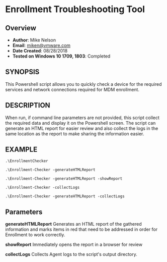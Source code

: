 # Enrollment Troubleshooting Tool

## Overview
- **Author**: Mike Nelson
- **Email**: miken@vmware.com
- **Date Created**: 08/28/2018
- **Tested on Windows 10 1709, 1803**: Completed

## SYNOPSIS
<!-- Summary Start -->
This Powershell script allows you to quickly check a device for the required services and network connections required for MDM enrollment.
<!-- Summary End -->

## DESCRIPTION
When run, if command line parameters are not provided, this script collect the required data and display it on the Powershell screen. The script can generate an HTML report for easier review and also collect the logs in the same location as the report to make sharing the information easier.

## EXAMPLE

    .\EnrollmentChecker

    .\Enrollment-Checker -generateHTMLReport

    .\Enrollment-Checker -generateHTMLReport -showReport

    .\Enrollment-Checker -collectLogs

    .\Enrollment-Checker -generateHTMLReport -collectLogs

## Parameters

**generateHTMLReport**
Generates an HTML report of the gathered information and marks items in red that need to be addressed in order for Enrollment to work correctly.

**showReport**
Immediately opens the report in a browser for review

**collectLogs**
Collects Agent logs to the script's output directory.
